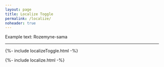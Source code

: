 ```yaml
---
layout: page
title: Localize Toggle
permalink: /localize/
noheader: true
---
```


<div class="post-content e-content">
Example text: Rozemyne-sama
</div>

---

{%- include localizeToggle.html -%}

{%- include localize.html -%}
